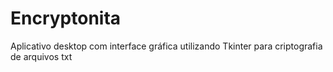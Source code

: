 # Encryptonita

Aplicativo desktop com interface gráfica utilizando Tkinter para criptografia de arquivos txt